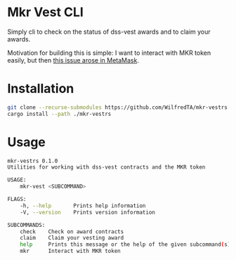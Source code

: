 # Mkr Vest CLI
Simply cli to check on the status of dss-vest awards and to claim your awards.

Motivation for building this is simple: I want to interact with MKR token easily, but then [this issue arose in MetaMask](https://github.com/MetaMask/metamask-extension/issues/14187). 

# Installation
```bash
git clone --recurse-submodules https://github.com/WilfredTA/mkr-vestrs
cargo install --path ./mkr-vestrs

```

# Usage

```bash
mkr-vestrs 0.1.0
Utilities for working with dss-vest contracts and the MKR token

USAGE:
    mkr-vest <SUBCOMMAND>

FLAGS:
    -h, --help       Prints help information
    -V, --version    Prints version information

SUBCOMMANDS:
    check    Check on award contracts
    claim    Claim your vesting award
    help     Prints this message or the help of the given subcommand(s)
    mkr      Interact with MKR token

```